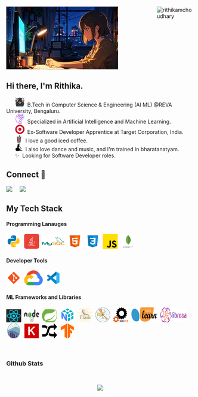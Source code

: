 <p>
  <img  width ="100" align="right" src="https://komarev.com/ghpvc/?username=rithikamchoudhary&label=Profile%20views&color=0e75b6&style=flat" alt="rithikamchoudhary">
</p> 

![github wallpaper](https://github.com/rithikamchoudhary/rithikamchoudhary/blob/8c9081b70c8342725dbdcedc9cdc37420af4e158/Icons/github%20background.jpg)
<h2 align="left">Hi there, I'm Rithika.</h2>

&nbsp;&nbsp;&nbsp;&nbsp;&nbsp;&nbsp;<img src="Icons/graduate_3749856.png" alt="C" width="25" height="25" />&nbsp;&nbsp;B.Tech in Computer Science & Engineering (AI ML) @REVA University, Bengaluru.<br>
&nbsp;&nbsp;&nbsp;&nbsp;&nbsp;&nbsp;<img src="Icons/ai-robot.png" alt="C" width="25" height="25" />&nbsp;&nbsp;Specialized in Artificial Intelligence and Machine Learning.<br>
&nbsp;&nbsp;&nbsp;&nbsp;&nbsp;&nbsp;<img src="Icons/target.png" alt="C" width="25" height="25" />&nbsp;&nbsp;Ex-Software Developer Apprentice at Target Corporation, India.<br>
&nbsp;&nbsp;&nbsp;&nbsp;&nbsp;&nbsp;<img src="Icons/iced-coffee.png" alt="C" width="20" height="20" />&nbsp;&nbsp;I love a good iced coffee.<br>
&nbsp;&nbsp;&nbsp;&nbsp;&nbsp;&nbsp;<img src="Icons/bharatanatyam.png" alt="C" width="20" height="20" />&nbsp;&nbsp;I also love dance and music, and I'm trained in bharatanatyam.<br>
&nbsp;&nbsp;&nbsp;&nbsp;&nbsp;&nbsp;✨&nbsp;&nbsp;Looking for Software Developer roles.<br>

## Connect 📩
<p>
  <a target="_blank"href="https://www.linkedin.com/in/rithikachoudhary/"><img src="https://img.shields.io/badge/linkedin-%230077B5.svg?&style=for-the-badge&logo=linkedin&logoColor=white" /></a>&nbsp;&nbsp;&nbsp;&nbsp;
  <a href="mailto:rithikaz2652003@gmail.com@gmail.com?subject=Hello%20Rithika,%20From%20Github"><img src="https://img.shields.io/badge/gmail-%23D14836.svg?&style=for-the-badge&logo=gmail&logoColor=white" /></a>&nbsp;&nbsp;&nbsp;&nbsp;
</p>

## My Tech Stack
<p align="left">
	<h4> Programming Lanauges</h4><p>
	<img src="Icons/icons8-python-96.png" alt="python" width="40" height="40" />&nbsp;
	<img src="Icons/java_3291669.png" alt="java" width="40" height="40" />&nbsp;
  <img src="Icons/icons8-mysql-96.png" alt="mysql" width="60" height="40" />&nbsp;
  <img src="Icons/icons8-html-96.png" alt="html" width="40" height="40" />&nbsp;
  <img src="Icons/icons8-css-96.png" alt="css" width="40" height="40" />&nbsp;
  <img src="Icons/js_5968292.png" alt="js" width="40" height="40" />&nbsp;
  <img src="Icons/mongodb icon.png" alt="mongodb" width="40" height="40" />&nbsp;
</p>
	<h4> Developer Tools</h4><p>
	<img src="Icons/icons8-git-96.png" alt="git" width="40" height="40" />&nbsp;	
  <img src="Icons/gcp icon.png" alt="gcp" width="50" height="40" />&nbsp;
	<img src="Icons/icons8-vs-code-96.png" alt="vs code" width="40" height="40" />&nbsp;
</p>
	<h4>ML Frameworks and Libraries</h4><p>
	<img src="Icons/react js icon.jpg" alt="react js" width="40" height="35" />&nbsp;
	<img src="Icons/node js icon.png" alt="node js" width="40" height="35" />&nbsp;
  <img src="Icons/spring boot icon.png" alt="spring boot" width="40" height="35" />&nbsp;
  <img src="Icons/icons8-numpy-96.png" alt="numpy" width="40" height="40" />&nbsp;
	<img src="Icons/icons8-flask-64.png" alt="flask" width="40" height="40" />&nbsp;
	<img src="Icons/Matplotlib.png" alt="matplotlib" width="40" height="40" />&nbsp;
	<img src="Icons/joblib icon.png" alt="joblib" width="40" height="40" />&nbsp;
  <img src="Icons/scikit-learn-logo-small.png" alt="scikit learn" width="70" height="40" />&nbsp;
  <img src="Icons/librosa icon.png" alt="librosa" width="70" height="40" />&nbsp;
  <img src="Icons/seaborn icon.png" alt="seaborn" width="40" height="40" />&nbsp;
  <img src="Icons/keras icon.png" alt="keras" width="40" height="40" />&nbsp;
  <img src="Icons/random icon.png" alt="random" width="40" height="40" />&nbsp;
  <img src="Icons/TensorFlow.png" alt="tensorflow" width="40" height="40" />&nbsp;
  </p>
</p><br>

### Github Stats
<br>
<p align=center>
  <div align=center>
        <a href="https://github.com/anuraghazra/github-readme-stats" title="Go to Source">
      <img align="centre" width=390 src="https://github-readme-stats.vercel.app/api?username=rithikamchoudhary&show_icons=true&theme=react&border_color=61dafb&hide_border=true" />
    </a>

  </div>
  <br><br><br><br><br><br><br><br><br>
